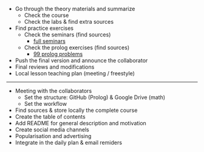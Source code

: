 - Go through the theory materials and summarize
  - Check the course
  - Check the labs & find extra sources
- Find practice exercises
  - Check the seminars (find sources)
    - [full seminars](https://github.com/anamariapanait10/FMI-BSc-Resources/tree/master/Year%20I/sem%201/Logica%20matematica%20si%20computationala/seminar)
  - Check the prolog exercises (find sources)
    - [99 prolog problems](https://www.ic.unicamp.br/~meidanis/courses/mc336/2009s2/prolog/problemas/)
- Push the final version and announce the collaborator
- Final reviews and modifications
- Local lesson teaching plan (meeting / freestyle)

---

- Meeting with the collaborators
	- Set the structure: GitHub (Prolog) & Google Drive (math)
    - Set the workflow
- Find sources & store locally the complete course
- Create the table of contents
- Add README for general description and motivation
- Create social media channels
- Popularisation and advertising
- Integrate in the daily plan & email remiders